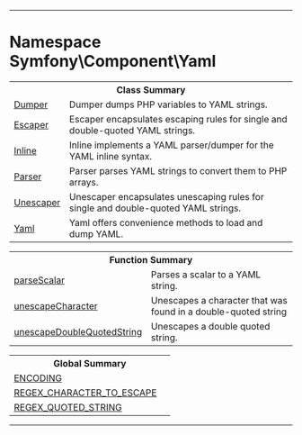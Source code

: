 - - -

# Namespace Symfony\Component\Yaml #

<table class="title">
<tr><th colspan="2" class="title">Class Summary</th></tr>
<tr><td class="name"><a href="https://github.com/JeyDotC/Hirudo-docs/blob/master/symfony/component/yaml/dumper.html">Dumper</a></td><td class="description">Dumper dumps PHP variables to YAML strings.</td></tr>
<tr><td class="name"><a href="https://github.com/JeyDotC/Hirudo-docs/blob/master/symfony/component/yaml/escaper.html">Escaper</a></td><td class="description">Escaper encapsulates escaping rules for single and double-quoted
YAML strings.</td></tr>
<tr><td class="name"><a href="https://github.com/JeyDotC/Hirudo-docs/blob/master/symfony/component/yaml/inline.html">Inline</a></td><td class="description">Inline implements a YAML parser/dumper for the YAML inline syntax.</td></tr>
<tr><td class="name"><a href="https://github.com/JeyDotC/Hirudo-docs/blob/master/symfony/component/yaml/parser.html">Parser</a></td><td class="description">Parser parses YAML strings to convert them to PHP arrays.</td></tr>
<tr><td class="name"><a href="https://github.com/JeyDotC/Hirudo-docs/blob/master/symfony/component/yaml/unescaper.html">Unescaper</a></td><td class="description">Unescaper encapsulates unescaping rules for single and double-quoted
YAML strings.</td></tr>
<tr><td class="name"><a href="https://github.com/JeyDotC/Hirudo-docs/blob/master/symfony/component/yaml/yaml.html">Yaml</a></td><td class="description">Yaml offers convenience methods to load and dump YAML.</td></tr>
</table>

<table class="title">
<tr><th colspan="2" class="title">Function Summary</th></tr>
<tr><td class="name"><a href="package-functions.md#parseScalar">parseScalar</a></td><td class="description">Parses a scalar to a YAML string.</td></tr>
<tr><td class="name"><a href="package-functions.md#unescapeCharacter">unescapeCharacter</a></td><td class="description">Unescapes a character that was found in a double-quoted string</td></tr>
<tr><td class="name"><a href="package-functions.md#unescapeDoubleQuotedString">unescapeDoubleQuotedString</a></td><td class="description">Unescapes a double quoted string.</td></tr>
</table>

<table class="title">
<tr><th colspan="2" class="title">Global Summary</th></tr>
<tr><td class="name"><a href="package-globals.md#ENCODING">ENCODING</a></td><td class="description"></td></tr>
<tr><td class="name"><a href="package-globals.md#REGEX_CHARACTER_TO_ESCAPE">REGEX_CHARACTER_TO_ESCAPE</a></td><td class="description"></td></tr>
<tr><td class="name"><a href="package-globals.md#REGEX_QUOTED_STRING">REGEX_QUOTED_STRING</a></td><td class="description"></td></tr>
</table>

- - -

